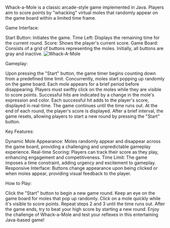 Whack-a-Mole is a classic arcade-style game implemented in Java. Players aim to score points by "whacking" virtual moles that randomly appear on the game board within a limited time frame.

Game Interface:

Start Button: Initiates the game.
Time Left: Displays the remaining time for the current round.
Score: Shows the player's current score.
Game Board: Consists of a grid of buttons representing the moles. Initially, all buttons are gray and inactive.
![Whack-A-Mole](https://github.com/Chitransh900/Whack-A-Mole/assets/91760443/447372ea-7d9c-490a-a158-0b5ae45786d5)

Gameplay:

Upon pressing the "Start" button, the game timer begins counting down from a predefined time limit.
Concurrently, moles start popping up randomly on the game board. Each mole appears for a brief period before disappearing.
Players must swiftly click on the moles while they are visible to score points. Successful hits are indicated by a change in the mole's expression and color.
Each successful hit adds to the player's score, displayed in real-time.
The game continues until the time runs out. At the end of each round, the player's score is displayed.
After a brief interval, the game resets, allowing players to start a new round by pressing the "Start" button.

Key Features:

Dynamic Mole Appearance: Moles randomly appear and disappear across the game board, providing a challenging and unpredictable gameplay experience.
Real-time Scoring: Players can track their score as they play, enhancing engagement and competitiveness.
Time Limit: The game imposes a time constraint, adding urgency and excitement to gameplay.
Responsive Interface: Buttons change appearance upon being clicked or when moles appear, providing visual feedback to the player.

How to Play:

Click the "Start" button to begin a new game round.
Keep an eye on the game board for moles that pop up randomly.
Click on a mole quickly while it's visible to score points.
Repeat steps 2 and 3 until the time runs out.
After the game ends, try to beat your high score by starting a new round.
Enjoy the challenge of Whack-a-Mole and test your reflexes in this entertaining Java-based game!

